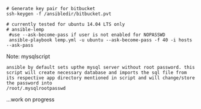     # Generate key pair for bitbucket
    ssh-keygen -f /ansibledir/bitbucket.pvt
     
    # currently tested for ubuntu 14.04 LTS only 
    # ansible-lemp 
     #use --ask-become-pass if user is not enabled for NOPASSWD 
     ansible-playbook lemp.yml -u ubuntu --ask-become-pass -f 40 -i hosts  --ask-pass


Note: mysqlscript

    ansible by default sets upthe mysql server without root password. this script will create necessary database and imports the sql file from its respective app directory mentioned in script and will change/store the password into 
    /root/.mysqlrootpasswd
    
...work on progress
